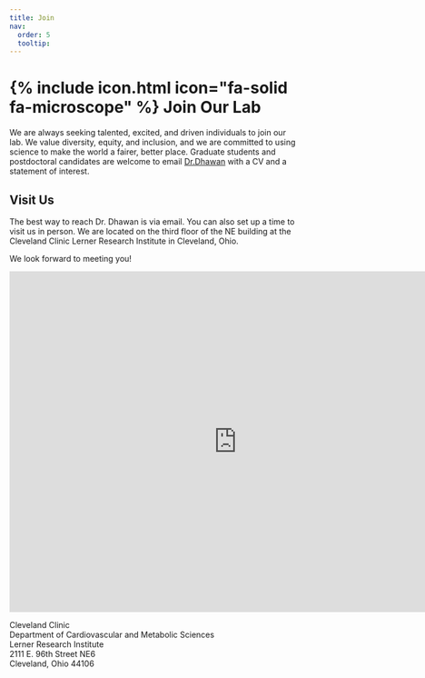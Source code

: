 ```yaml
---
title: Join 
nav:
  order: 5
  tooltip: 
---
```


# {% include icon.html icon="fa-solid fa-microscope" %} Join Our Lab

We are always seeking talented, excited, and driven individuals to join our lab. We value diversity, equity, and inclusion, and we are committed to using science to make the world a fairer, better place. Graduate students and postdoctoral candidates are welcome to email [Dr.Dhawan](mailto:dhawana@ccf.org) with a CV and a statement of interest. 

## **Visit Us**

The best way to reach Dr. Dhawan is via email. You can also set up a time to visit us in person. We are located on the third floor of the NE building at the Cleveland Clinic Lerner Research Institute in Cleveland, Ohio. 

We look forward to meeting you!

<iframe src="https://www.google.com/maps/embed?pb=!1m18!1m12!1m3!1d2913.109511601717!2d-81.6220714581851!3d41.500433479324776!2m3!1f0!2f0!3f0!3m2!1i1024!2i768!4f13.1!3m3!1m2!1s0x8830fb6d904e71a1%3A0xd38ef46405774d9d!2sLerner%20Research%20Institute%2C%202111%20E%2096th%20St%2C%20Cleveland%2C%20OH%2044106!5e0!3m2!1sen!2sus!4v1717307467050!5m2!1sen!2sus" width="800" height="600" style="border:0;" allowfullscreen="" loading="lazy" referrerpolicy="no-referrer-when-downgrade"></iframe>

Cleveland Clinic<br>
Department of Cardiovascular and Metabolic Sciences<br>
Lerner Research Institute<br>
2111 E. 96th Street NE6<br>
Cleveland, Ohio 44106
